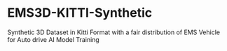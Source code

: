 # EMS3D-KITTI-Synthetic
Synthetic 3D Dataset in Kitti Format with a fair distribution of EMS Vehicle for Auto drive AI Model Training
